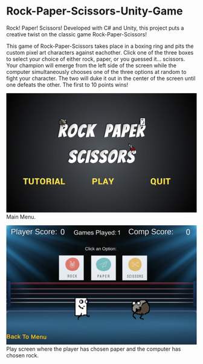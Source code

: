# Rock-Paper-Scissors-Unity-Game
Rock! Paper! Scissors! Developed with C# and Unity, this project puts a creative twist on the classic game Rock-Paper-Scissors!

This game of Rock-Paper-Scissors takes place in a boxing ring and pits the custom pixel art characters against eachother.
Click one of the three boxes to select your choice of either rock, paper, or you guessed it... scissors. Your champion will emerge from the left side of the screen while the computer simultaneously chooses one of the three options at random to fight your character.  The two will duke it out in the center of the screen until one defeats the other.  The first to 10 points wins!

![MainMenu](RockPaperScissors/Screen1.png)
Main Menu.

![In_Game](RockPaperScissors/Screen4.png)
Play screen where the player has chosen paper and the computer has chosen rock.


